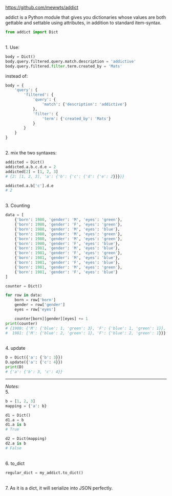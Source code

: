 <https://github.com/mewwts/addict>

addict is a Python module that gives you dictionaries whose values are both gettable and settable using attributes, in addition to standard item-syntax.

```Python
from addict import Dict
```

<br>
1.
Use:

```Python
body = Dict()
body.query.filtered.query.match.description = 'addictive'
body.query.filtered.filter.term.created_by = 'Mats'
```

instead of:

```python
body = {
    'query': {
        'filtered': {
            'query': {
                'match': {'description': 'addictive'}
            },
            'filter': {
                'term': {'created_by': 'Mats'}
            }
        }
    }
}
```

<br>
2. mix the two syntaxes:

```Python
addicted = Dict()
addicted.a.b.c.d.e = 2
addicted[2] = [1, 2, 3]
# {2: [1, 2, 3], 'a': {'b': {'c': {'d': {'e': 2}}}}}

addicted.a.b['c'].d.e
# 2
```

<br>
3. Counting

```Python
data = [
    {'born': 1980, 'gender': 'M', 'eyes': 'green'},
    {'born': 1980, 'gender': 'F', 'eyes': 'green'},
    {'born': 1980, 'gender': 'M', 'eyes': 'blue'},
    {'born': 1980, 'gender': 'M', 'eyes': 'green'},
    {'born': 1980, 'gender': 'M', 'eyes': 'green'},
    {'born': 1980, 'gender': 'F', 'eyes': 'blue'},
    {'born': 1981, 'gender': 'M', 'eyes': 'blue'},
    {'born': 1981, 'gender': 'F', 'eyes': 'green'},
    {'born': 1981, 'gender': 'M', 'eyes': 'blue'},
    {'born': 1981, 'gender': 'F', 'eyes': 'blue'},
    {'born': 1981, 'gender': 'M', 'eyes': 'green'},
    {'born': 1981, 'gender': 'F', 'eyes': 'blue'}
]

counter = Dict()

for row in data:
    born = row['born']
    gender = row['gender']
    eyes = row['eyes']

    counter[born][gender][eyes] += 1
print(counter)
# {1980: {'M': {'blue': 1, 'green': 3}, 'F': {'blue': 1, 'green': 1}},
#  1981: {'M': {'blue': 2, 'green': 1}, 'F': {'blue': 2, 'green': 1}}}
```

<br>
4. update

```Python
D = Dict({'a': {'b': 3}})
D.update({'a': {'c': 4}})
print(D)
# {'a': {'b': 3, 'c': 4}}
```

----
_Notes_:
<br>
5.
```Python
b = [1, 2, 3]
mapping = {'a': b}

d1 = Dict()
d1.a = b
d1.a is b
# True

d2 = Dict(mapping)
d2.a is b
# False
```

<br>
6. to_dict

```Python
regular_dict = my_addict.to_dict()
```

<br>
7. As it is a dict, it will serialize into JSON perfectly.
